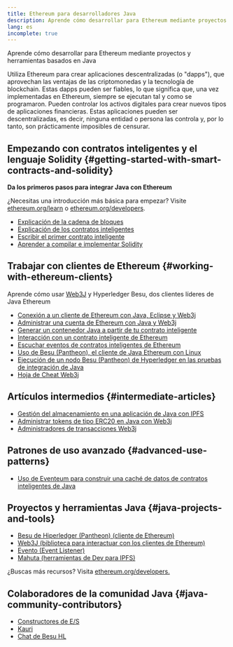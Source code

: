 ```yaml
---
title: Ethereum para desarrolladores Java
description: Aprende cómo desarrollar para Ethereum mediante proyectos y herramientas basados en Java
lang: es
incomplete: true
---
```


<div class="featured">Aprende cómo desarrollar para Ethereum mediante proyectos y herramientas basados en Java</div>

Utiliza Ethereum para crear aplicaciones descentralizadas (o "dapps"), que aprovechan las ventajas de las criptomonedas y la tecnología de blockchain. Estas dapps pueden ser fiables, lo que significa que, una vez implementadas en Ethereum, siempre se ejecutan tal y como se programaron. Pueden controlar los activos digitales para crear nuevos tipos de aplicaciones financieras. Estas aplicaciones pueden ser descentralizadas, es decir, ninguna entidad o persona las controla y, por lo tanto, son prácticamente imposibles de censurar.

## Empezando con contratos inteligentes y el lenguaje Solidity \{#getting-started-with-smart-contracts-and-solidity}

**Da los primeros pasos para integrar Java con Ethereum**

¿Necesitas una introducción más básica para empezar? Visite [ethereum.org/learn](/learn/) o [ethereum.org/developers](/developers/).

- [Explicación de la cadena de bloques](https://kauri.io/article/d55684513211466da7f8cc03987607d5/blockchain-explained)
- [Explicación de los contratos inteligentes](https://kauri.io/article/e4f66c6079e74a4a9b532148d3158188/ethereum-101-part-5-the-smart-contract)
- [Escribir el primer contrato inteligente](https://kauri.io/article/124b7db1d0cf4f47b414f8b13c9d66e2/remix-ide-your-first-smart-contract)
- [Aprender a compilar e implementar Solidity](https://kauri.io/article/973c5f54c4434bb1b0160cff8c695369/understanding-smart-contract-compilation-and-deployment)

## Trabajar con clientes de Ethereum \{#working-with-ethereum-clients}

Aprende cómo usar [Web3J](https://github.com/web3j/web3j) y Hyperledger Besu, dos clientes líderes de Java Ethereum

- [Conexión a un cliente de Ethereum con Java, Eclipse y Web3j](https://kauri.io/article/b9eb647c47a546bc95693acc0be72546/connecting-to-an-ethereum-client-with-java-eclipse-and-web3j)
- [Administrar una cuenta de Ethereum con Java y Web3j](https://kauri.io/article/925d923e12c543da9a0a3e617be963b4/manage-an-ethereum-account-with-java-and-web3j)
- [Generar un contenedor Java a partir de tu contrato inteligente](https://kauri.io/article/84475132317d4d6a84a2c42eb9348e4b/generate-a-java-wrapper-from-your-smart-contract)
- [Interacción con un contrato inteligente de Ethereum](https://kauri.io/article/14dc434d11ef4ee18bf7d57f079e246e/interacting-with-an-ethereum-smart-contract-in-java)
- [Escuchar eventos de contratos inteligentes de Ethereum](https://kauri.io/article/760f495423db42f988d17b8c145b0874/listening-for-ethereum-smart-contract-events-in-java)
- [Uso de Besu (Pantheon), el cliente de Java Ethereum con Linux](https://kauri.io/article/276dd27f1458443295eea58403fd6965/using-pantheon-the-java-ethereum-client-with-linux)
- [Ejecución de un nodo Besu (Pantheon) de Hyperledger en las pruebas de integración de Java](https://kauri.io/article/7dc3ecc391e54f7b8cbf4e5fa0caf780/running-a-pantheon-node-in-java-integration-tests)
- [Hoja de Cheat Web3j](https://kauri.io/web3j-cheat-sheet-(java-ethereum)/5dfa1ea941ac3d0001ce1d90/c)

## Artículos intermedios \{#intermediate-articles}

- [Gestión del almacenamiento en una aplicación de Java con IPFS](https://kauri.io/article/3e8494f4f56f48c4bb77f1f925c6d926/managing-storage-in-a-java-application-with-ipfs)
- [Administrar tokens de tipo ERC20 en Java con Web3j](https://kauri.io/article/d13e911bbf624108b1d5718175a5e0a0/manage-erc20-tokens-in-java-with-web3j)
- [Administradores de transacciones Web3j](https://kauri.io/article/4cb780bb4d0846438d11885a25b6d7e7/web3j-transaction-managers)

## Patrones de uso avanzado \{#advanced-use-patterns}

- [Uso de Eventeum para construir una caché de datos de contratos inteligentes de Java](https://kauri.io/article/fe81ee9612eb4e5a9ab72790ef24283d/using-eventeum-to-build-a-java-smart-contract-data-cache)

## Proyectos y herramientas Java \{#java-projects-and-tools}

- [Besu de Hiperledger (Pantheon) (cliente de Ethereum)](https://docs.pantheon.pegasys.tech/en/stable/)
- [Web3J (biblioteca para interactuar con los clientes de Ethereum)](https://github.com/web3j/web3j)
- [Evento (Event Listener)](https://github.com/ConsenSys/eventeum)
- [Mahuta (herramientas de Dev para IPFS)](https://github.com/ConsenSys/mahuta)

¿Buscas más recursos? Visita [ethereum.org/developers.](/developers/)

## Colaboradores de la comunidad Java \{#java-community-contributors}

- [Constructores de E/S](https://io.builders)
- [Kauri](https://kauri.io)
- [Chat de Besu HL](https://chat.hyperledger.org/channel/besu)
